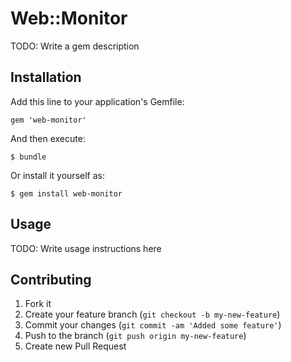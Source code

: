 # Web::Monitor

TODO: Write a gem description

## Installation

Add this line to your application's Gemfile:

    gem 'web-monitor'

And then execute:

    $ bundle

Or install it yourself as:

    $ gem install web-monitor

## Usage

TODO: Write usage instructions here

## Contributing

1. Fork it
2. Create your feature branch (`git checkout -b my-new-feature`)
3. Commit your changes (`git commit -am 'Added some feature'`)
4. Push to the branch (`git push origin my-new-feature`)
5. Create new Pull Request
